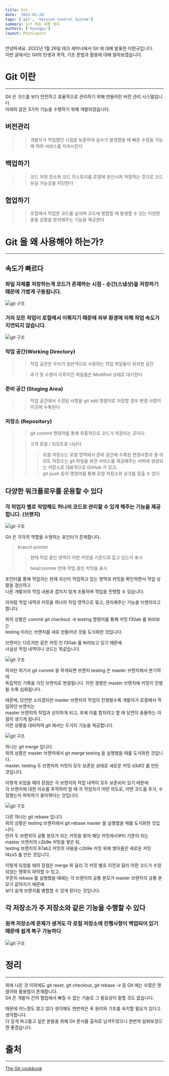 ```yaml
---
title: Git
date: '2022-01-26'
tags: ['git', 'Version Control System']
summary: Git 학습 내용 정리
authors: ['hyungyu']
layout: PostLayout
---
```


안녕하세요. 2022년 1월 26일 테크 세미나에서 Git 에 대해 발표한 이현규입니다.<br/>
이번 글에서는 Git의 탄생과 목적, 기초 문법과 활용에 대해 알아보겠습니다.

# Git 이란

---

Git 은 코드를 보다 안전하고 효율적으로 관리하기 위해 만들어진 버전 관리 시스템입니다.  
아래와 같은 3가지 기능을 수행하기 위해 개발되었습니다.

## 버전관리

> > 개발자가 작업했던 시점을 보존하여 실수가 발생했을 때 빠른 수정을 가능케 하여 서비스를 지속시킨다

## 백업하기

> > 코드 저장 장소와 코드 히스토리를 로컬에 분산시켜 저장하는 것으로 코드 유실 가능성을 차단한다

## 협업하기

> > 로컬에서 작업한 코드를 실서버 코드에 병합할 때 발생할 수 있는 다양한 충돌 상황을 방지해주는 기능을 제공한다

# Git 을 왜 사용해야 하는가?

---

## 속도가 빠르다

### 파일 자체를 저장하는게 코드가 존재하는 시점 - 순간(스냅샷)을 저장하기 떄문에 가볍게 구동됩니다.

<img alt="git 구조" src="../../public/static/images/git_article_image/git-snapshot.png"/>

### 거의 모든 작업이 로컬에서 이뤄지기 때문에 외부 환경에 의해 작업 속도가 지연되지 않습니다.

<img alt="git 구조" src="../../public/static/images/git_article_image/git-structure.png"/>

### 작업 공간(Working Directory)

> > 작업 공간은 우리가 일반적으로 사용하는 작업 파일들이 위치한 공간
>
> > 추가 및 수정이 이루어진 파일들은 Modified 상태로 대기한다

### 준비 공간 (Staging Area)

> > 작업 공간에서 수정된 사항을 git add 명령어로 저장할 경우 변경 사항이 이곳에 수록된다

### 저장소 (Repository)

> > git commit 명령어를 통해 최종적으로 코드가 저장되는 곳이다
>
> > 크게 로컬 / 리모트로 나뉜다
> >
> > > 로컬 저장소는 로컬 영역에서 준비 공간에 수록된 변경사항과 용
> > > 리모트 저장소는 git 파일을 보관 서비스를 제공해주는 서버에 생성되는 저장소로 대표적으로 GitHub 가 있고,  
> > > git push 등의 명령어를 통해 로컬 저장소와 싱크를 맞출 수 있다

## 다양한 워크플로우를 운용할 수 있다

### 각 작업자 별로 작업해도 하나의 코드로 관리할 수 있게 해주는 기능을 제공합니다. (브랜치)

<img alt="git 구조" src="../../public/static/images/git_article_image/git-branch.jpeg"/>

Git 은 각각의 역할을 수행하는 포인터가 존재합니다.

> branch pointer
>
> > 현재 작업 중인 영역이 어떤 커밋을 기준으로 잡고 있는지 표시
> >
> > head pointer
> > 현재 작업 중인 커밋을 표시

포인터를 통해 작업자는 현재 자신이 작업하고 있는 영역과 커밋을 확인하면서 작업 상황을 갱신하고  
다른 개발자의 작업 내용과 겹치지 않게 조율하며 작업을 진행할 수 있습니다.

이처럼 작업 내역과 커밋을 하나의 작업 영역으로 묶고, 관리해주는 기능을 브랜치라고 합니다.

위의 상황은 commit git checkout -b testing 명령어를 통해 커밋 f30ab 를 바라보는  
testing 이라는 브랜치를 새로 만들어낸 것을 도식화한 것입니다.

브랜치는 다르지만 같은 커밋 인 f30ab 를 바라보고 있기 때문에  
사실상 작업 내역이나 코드는 똑같습니다.

<img alt="git 구조" src="../../public/static/images/git_article_image/git-branch2.jpeg"/>

하지만 여기서 git commit 을 하게되면 브랜치 testing 은 master 브랜치에서 분기하여  
독립적인 기록을 가진 브랜치로 변경됩니다. 이런 경향은 master 브랜치에 커밋이 진행될 수록 심화됩니다.

때문에, 당연한 소리겠지만 master 브랜치의 작업이 진행될수록 개발자가 로컬에서 작업하던 브랜치는  
master 브랜치의 작업과 상이하게 되고, 후에 이를 합치려고 할 때 당연히 충돌하는 지점이 생기게 됩니다.  
이런 상황을 대비하여 git 에서는 두가지 기능을 제공합니다.

<img alt="git 구조" src="../../public/static/images/git_article_image/git-merge.jpeg"/>

하나는 git merge 입니다.  
위의 상황은 master 브랜치에서 git merge testing 을 실행했을 때를 도식화한 것입니다.  
master, testing 두 브랜치의 커밋이 모두 보존된 상태로 새로운 커밋 d3df2 를 만든 것입니다.

이렇게 되었을 때의 장점은 각 브랜치의 작업 내역이 모두 보존되어 있기 때문에  
각 브랜치에 대한 이슈를 추적하려 할 때 각 작업자가 어떤 의도로, 어떤 코드를 추가, 수정했는지 파악하기 용이하다는 것입니다.

<img alt="git 구조" src="../../public/static/images/git_article_image/git-rebase.jpeg"/>

다른 하나는 git rebase 입니다.  
위의 상황은 testing 브랜치에서 git rebase master 를 실행했을 때를 도식화한 것입니다.  
먼저 두 브랜치의 공통 분모가 되는 커밋을 찾아 해당 커밋에서부터 기준이 되는 master 브랜치의 c2b9e 커밋을 쌓은 뒤,  
testing 브랜치의 87ab2 커밋의 내용을 c2b9e 커밋 위에 쌓아올린 새로운 커밋 f4zx5 를 만든 것입니다.

이렇게 되었을 때의 장점은 merge 와 달리 각 커밋 별로 이전과 달리 어떤 코드가 수정되었는 명확히 파악할 수 있고,  
꾸준히 rebase 를 실행했을 때에는 각 브랜치의 공통 분모가 master 브랜치의 공통 분모가 같아지기 때문에  
보다 쉽게 브랜치를 병합할 수 있게 된다는 것입니다.

## 각 저장소가 주 저장소와 같은 기능을 수행할 수 있다

### 원격 저장소에 문제가 생겨도 각 로컬 저장소에 진행사항이 백업되어 있기 때문에 쉽게 복구 가능하다

<img alt="git 구조" src="../../public/static/images/git_article_image/git-result.jpeg"/>

# 정리

---

위에 나온 것 이외에도 git reset, git checkout, git rebase -ir 등 Git 에는 수많은 명령어와 활용법이 존재합니다.  
Git 은 개발자 간의 협업에서 빠질 수 없는 기술로 그 필요성이 말할 것도 없습니다.

때문에 어느정도 알고 있다 생각해도 한번씩은 꼭 원리와 기초를 숙지할 필요가 있다고 생각합니다.  
더 깊게 파고들고 싶은 분들을 위해 Git 문서를 출처로 남겨두었으니 한번씩 살펴보셨으면 좋겠습니다.

# 출처

---

[The Git cookbook](https://git.seveas.net/)
